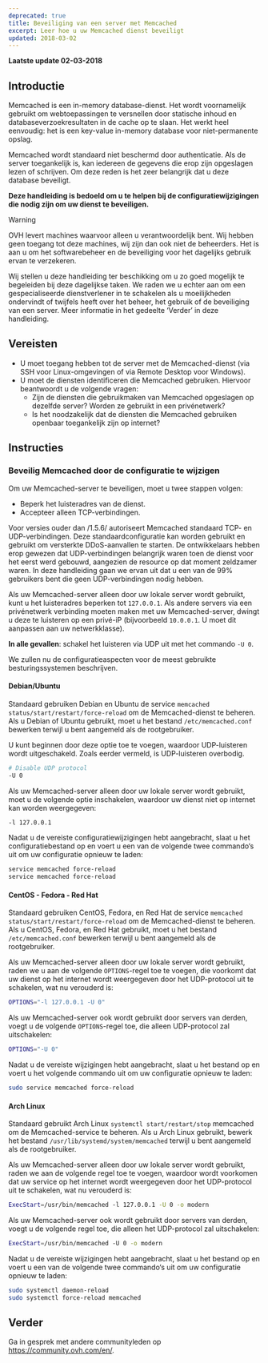 ```yaml
---
deprecated: true
title: Beveiliging van een server met Memcached
excerpt: Leer hoe u uw Memcached dienst beveiligt
updated: 2018-03-02
---
```


**Laatste update 02-03-2018**


## Introductie

Memcached is een in-memory database-dienst. Het wordt voornamelijk gebruikt om webtoepassingen te versnellen door statische inhoud en databaseverzoekresultaten in de cache op te slaan. Het werkt heel eenvoudig: het is een key-value in-memory database voor niet-permanente opslag.

Memcached wordt standaard niet beschermd door authenticatie. Als de server toegankelijk is, kan iedereen de gegevens die erop zijn opgeslagen lezen of schrijven. Om deze reden is het zeer belangrijk dat u deze database beveiligt.


**Deze handleiding is bedoeld om u te helpen bij de configuratiewijzigingen die nodig zijn om uw dienst te beveiligen.**


> [!warning]
>
> OVH levert machines waarvoor alleen u verantwoordelijk bent. Wij hebben geen toegang tot deze machines, wij zijn dan ook niet de beheerders. Het is aan u om het softwarebeheer en de beveiliging voor het dagelijks gebruik ervan te verzekeren.
>
> Wij stellen u deze handleiding ter beschikking om u zo goed mogelijk te begeleiden bij deze dagelijkse taken. We raden we u echter aan om een gespecialiseerde dienstverlener in te schakelen als u moeilijkheden ondervindt of twijfels heeft over het beheer, het gebruik of de beveiliging van een server. Meer informatie in het gedeelte ‘Verder’ in deze handleiding.
>


## Vereisten


- U moet toegang hebben tot de server met de Memcached-dienst (via SSH voor Linux-omgevingen of via Remote Desktop voor Windows).
- U moet de diensten identificeren die Memcached gebruiken. Hiervoor beantwoordt u de volgende vragen:
    - Zijn de diensten die gebruikmaken van Memcached opgeslagen op dezelfde server? Worden ze gebruikt in een privénetwerk?
    - Is het noodzakelijk dat de diensten die Memcached gebruiken openbaar toegankelijk zijn op internet?


## Instructies

### Beveilig Memcached door de configuratie te wijzigen

Om uw Memcached-server te beveiligen, moet u twee stappen volgen:

- Beperk het luisteradres van de dienst.
- Accepteer alleen TCP-verbindingen.


Voor versies ouder dan /1.5.6/ autoriseert Memcached standaard TCP- en UDP-verbindingen. Deze standaardconfiguratie kan worden gebruikt en gebruikt om versterkte DDoS-aanvallen te starten.
De ontwikkelaars hebben erop gewezen dat UDP-verbindingen belangrijk waren toen de dienst voor het eerst werd gebouwd, aangezien de resource op dat moment zeldzamer waren.
In deze handleiding gaan we ervan uit dat u een van de 99% gebruikers bent die geen UDP-verbindingen nodig hebben.

Als uw Memcached-server alleen door uw lokale server wordt gebruikt, kunt u het luisteradres beperken tot `127.0.0.1`.
Als andere servers via een privénetwerk verbinding moeten maken met uw Memcached-server, dwingt u deze te luisteren op een privé-iP (bijvoorbeeld `10.0.0.1`. U moet dit aanpassen aan uw netwerkklasse).

**In alle gevallen**\: schakel het luisteren via UDP uit met het commando `-U 0`.

We zullen nu de configuratieaspecten voor de meest gebruikte besturingssystemen beschrijven.


#### Debian/Ubuntu

Standaard gebruiken Debian en Ubuntu de service `memcached status/start/restart/force-reload` om de Memcached-dienst te beheren. Als u Debian of Ubuntu gebruikt, moet u het bestand `/etc/memcached.conf` bewerken terwijl u bent aangemeld als de rootgebruiker.

U kunt beginnen door deze optie toe te voegen, waardoor UDP-luisteren wordt uitgeschakeld. Zoals eerder vermeld, is UDP-luisteren overbodig.

```sh
# Disable UDP protocol
-U 0
```
Als uw Memcached-server alleen door uw lokale server wordt gebruikt, moet u de volgende optie inschakelen, waardoor uw dienst niet op internet kan worden weergegeven:

```sh
-l 127.0.0.1
```

Nadat u de vereiste configuratiewijzigingen hebt aangebracht, slaat u het configuratiebestand op en voert u een van de volgende twee commando‘s uit om uw configuratie opnieuw te laden:


```sh
service memcached force-reload
service memcached force-reload
```


#### CentOS - Fedora - Red Hat


Standaard gebruiken CentOS, Fedora, en Red Hat de service `memcached status/start/restart/force-reload` om de Memcached-dienst te beheren. Als u CentOS, Fedora, en Red Hat gebruikt, moet u het bestand `/etc/memcached.conf` bewerken terwijl u bent aangemeld als de rootgebruiker.


Als uw Memcached-server alleen door uw lokale server wordt gebruikt, raden we u aan de volgende `OPTIONS`-regel toe te voegen, die voorkomt dat uw dienst op het internet wordt weergegeven door het UDP-protocol uit te schakelen, wat nu verouderd is:

```sh
OPTIONS="-l 127.0.0.1 -U 0"
```


Als uw Memcached-server ook wordt gebruikt door servers van derden, voegt u de volgende `OPTIONS`-regel toe, die alleen UDP-protocol zal uitschakelen:

```sh
OPTIONS="-U 0"
```

Nadat u de vereiste wijzigingen hebt aangebracht, slaat u het bestand op en voert u het volgende commando uit om uw configuratie opnieuw te laden:

```sh
sudo service memcached force-reload
```


#### Arch Linux


Standaard gebruikt Arch Linux `systemctl start/restart/stop` memcached om de Memcached-service te beheren. Als u Arch Linux gebruikt, bewerk het bestand `/usr/lib/systemd/system/memcached` terwijl u bent aangemeld als de rootgebruiker.

Als uw Memcached-server alleen door uw lokale server wordt gebruikt, raden we aan de volgende regel toe te voegen, waardoor wordt voorkomen dat uw service op het internet wordt weergegeven door het UDP-protocol uit te schakelen, wat nu verouderd is:

```sh
ExecStart=/usr/bin/memcached -l 127.0.0.1 -U 0 -o modern
```


Als uw Memcached-server ook wordt gebruikt door servers van derden, voegt u de volgende regel toe, die alleen het UDP-protocol zal uitschakelen:

```sh
ExecStart=/usr/bin/memcached -U 0 -o modern
```


Nadat u de vereiste wijzigingen hebt aangebracht, slaat u het bestand op en voert u een van de volgende twee commando‘s uit om uw configuratie opnieuw te laden:


```sh
sudo systemctl daemon-reload
sudo systemctl force-reload memcached
```

## Verder

Ga in gesprek met andere communityleden op <https://community.ovh.com/en/>.